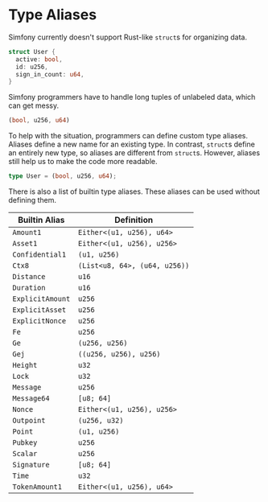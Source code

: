 # Type Aliases

Simfony currently doesn't support Rust-like `struct`s for organizing data.

```rust
struct User {
  active: bool,
  id: u256,
  sign_in_count: u64,
}
```

Simfony programmers have to handle long tuples of unlabeled data, which can get messy.

```rust
(bool, u256, u64)
```

To help with the situation, programmers can define custom type aliases.
Aliases define a new name for an existing type.
In contrast, `struct`s define an entirely new type, so aliases are different from `struct`s.
However, aliases still help us to make the code more readable.

```rust
type User = (bool, u256, u64);
```

There is also a list of builtin type aliases.
These aliases can be used without defining them.

| Builtin Alias    | Definition                    |
|------------------|-------------------------------|
| `Amount1`        | `Either<(u1, u256), u64>`     |
| `Asset1`         | `Either<(u1, u256), u256>`    |
| `Confidential1`  | `(u1, u256)`                  |
| `Ctx8`           | `(List<u8, 64>, (u64, u256))` |
| `Distance`       | `u16`                         |
| `Duration`       | `u16`                         |
| `ExplicitAmount` | `u256`                        |
| `ExplicitAsset`  | `u256`                        |
| `ExplicitNonce`  | `u256`                        |
| `Fe`             | `u256`                        |
| `Ge`             | `(u256, u256)`                |
| `Gej`            | `((u256, u256), u256)`        |
| `Height`         | `u32`                         |
| `Lock`           | `u32`                         |
| `Message`        | `u256`                        |
| `Message64`      | `[u8; 64]`                    |
| `Nonce`          | `Either<(u1, u256), u256>`    |
| `Outpoint`       | `(u256, u32)`                 |
| `Point`          | `(u1, u256)`                  |
| `Pubkey`         | `u256`                        |
| `Scalar`         | `u256`                        |
| `Signature`      | `[u8; 64]`                    |
| `Time`           | `u32`                         |
| `TokenAmount1`   | `Either<(u1, u256), u64>`     |
